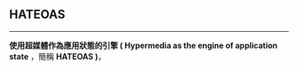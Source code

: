 ## **HATEOAS**

---

**使用超媒體作為應用狀態的引擎 \( Hypermedia as the engine of application state** ，簡稱 **HATEOAS \)**，


